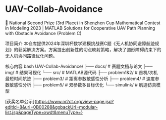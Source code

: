# UAV-Collab-Avoidance
🥉 National Second Prize (3rd Place) in Shenzhen Cup Mathematical Contest in Modeling 2023 | MATLAB Solutions for Cooperative UAV Path Planning with Obstacle Avoidance (Problem C)

项目简介
本仓库提供2024年深圳杯数学建模挑战赛C题《无人机协同避障航迹规划》的获奖解决方案。方案提出创新性的切点映射策略，解决了圆形障碍约束下的无人机协同路径优化问题。

核心内容
bash
UAV-Collab-Avoidance/
├── docs/       # 赛题文档与论文
├── img/        # 结果可视化
└── src/        # MATLAB源代码
    ├── problem1&2/    # 首机/次机最短时间航迹
    ├── problem3/      # 距离参数敏感性分析
    ├── problem4/      # 速度参数敏感性分析
    ├── problem5/      # 双参数多目标优化
    └── simulink/      # 航迹仿真模型

[获奖名单公示]{https://www.m2ct.org/view-page.jsp?editId=8&uri=0B00288&gobackUrl=modular-list.jsp&pageType=xwdt&menuType=}